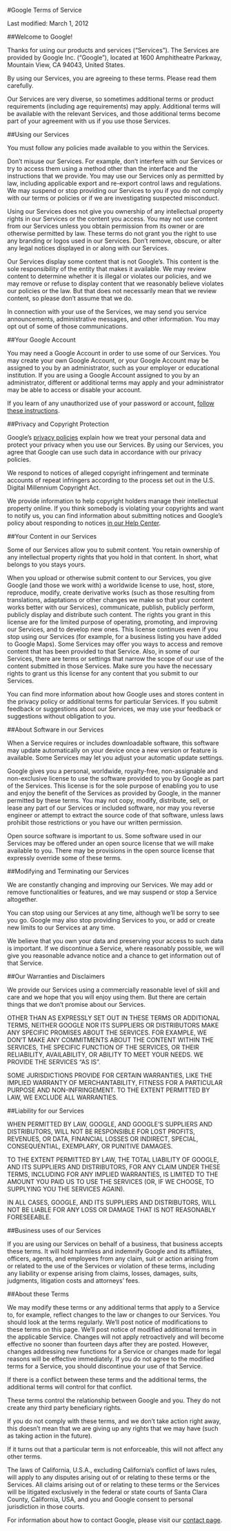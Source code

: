 

#Google Terms of Service



Last modified: March 1, 2012


##Welcome to Google!



Thanks for using our products and services (“Services”). The Services are provided by Google Inc. (“Google”), located at 1600 Amphitheatre Parkway, Mountain View, CA 94043, United States.



By using our Services, you are agreeing to these terms. Please read them carefully.



Our Services are very diverse, so sometimes additional terms or product requirements (including age requirements) may apply. Additional terms will be available with the relevant Services, and those additional terms become part of your agreement with us if you use those Services.


##Using our Services



You must follow any policies made available to you within the Services.



Don’t misuse our Services. For example, don’t interfere with our Services or try to access them using a method other than the interface and the instructions that we provide. You may use our Services only as permitted by law, including applicable export and re-export control laws and regulations. We may suspend or stop providing our Services to you if you do not comply with our terms or policies or if we are investigating suspected misconduct.



Using our Services does not give you ownership of any intellectual property rights in our Services or the content you access. You may not use content from our Services unless you obtain permission from its owner or are otherwise permitted by law. These terms do not grant you the right to use any branding or logos used in our Services. Don’t remove, obscure, or alter any legal notices displayed in or along with our Services.



Our Services display some content that is not Google’s. This content is the sole responsibility of the entity that makes it available. We may review content to determine whether it is illegal or violates our policies, and we may remove or refuse to display content that we reasonably believe violates our policies or the law. But that does not necessarily mean that we review content, so please don’t assume that we do.



In connection with your use of the Services, we may send you service announcements, administrative messages, and other information. You may opt out of some of those communications.


##Your Google Account



You may need a Google Account in order to use some of our Services. You may create your own Google Account, or your Google Account may be assigned to you by an administrator, such as your employer or educational institution. If you are using a Google Account assigned to you by an administrator, different or additional terms may apply and your administrator may be able to access or disable your account.



If you learn of any unauthorized use of your password or account, [follow these instructions](http://support.google.com/accounts/bin/answer.py?hl=en&answer=58585).


##Privacy and Copyright Protection



Google’s [privacy policies](../../policies/privacy/) explain how we treat your personal data and protect your privacy when you use our Services. By using our Services, you agree that Google can use such data in accordance with our privacy policies.



We respond to notices of alleged copyright infringement and terminate accounts of repeat infringers according to the process set out in the U.S. Digital Millennium Copyright Act.



We provide information to help copyright holders manage their intellectual property online. If you think somebody is violating your copyrights and want to notify us, you can find information about submitting notices and Google’s policy about responding to notices [in our Help Center](http://support.google.com/bin/static.py?hl=en&ts=1114905&page=ts.cs).


##Your Content in our Services



Some of our Services allow you to submit content. You retain ownership of any intellectual property rights that you hold in that content. In short, what belongs to you stays yours.



When you upload or otherwise submit content to our Services, you give Google (and those we work with) a worldwide license to use, host, store, reproduce, modify, create derivative works (such as those resulting from translations, adaptations or other changes we make so that your content works better with our Services), communicate, publish, publicly perform, publicly display and distribute such content. The rights you grant in this license are for the limited purpose of operating, promoting, and improving our Services, and to develop new ones. This license continues even if you stop using our Services (for example, for a business listing you have added to Google Maps). Some Services may offer you ways to access and remove content that has been provided to that Service. Also, in some of our Services, there are terms or settings that narrow the scope of our use of the content submitted in those Services. Make sure you have the necessary rights to grant us this license for any content that you submit to our Services.



You can find more information about how Google uses and stores content in the privacy policy or additional terms for particular Services. If you submit feedback or suggestions about our Services, we may use your feedback or suggestions without obligation to you.


##About Software in our Services



When a Service requires or includes downloadable software, this software may update automatically on your device once a new version or feature is available. Some Services may let you adjust your automatic update settings.



Google gives you a personal, worldwide, royalty-free, non-assignable and non-exclusive license to use the software provided to you by Google as part of the Services. This license is for the sole purpose of enabling you to use and enjoy the benefit of the Services as provided by Google, in the manner permitted by these terms. You may not copy, modify, distribute, sell, or lease any part of our Services or included software, nor may you reverse engineer or attempt to extract the source code of that software, unless laws prohibit those restrictions or you have our written permission.



Open source software is important to us. Some software used in our Services may be offered under an open source license that we will make available to you. There may be provisions in the open source license that expressly override some of these terms.


##Modifying and Terminating our Services



We are constantly changing and improving our Services. We may add or remove functionalities or features, and we may suspend or stop a Service altogether.



You can stop using our Services at any time, although we’ll be sorry to see you go. Google may also stop providing Services to you, or add or create new limits to our Services at any time.



We believe that you own your data and preserving your access to such data is important. If we discontinue a Service, where reasonably possible, we will give you reasonable advance notice and a chance to get information out of that Service.


##Our Warranties and Disclaimers



We provide our Services using a commercially reasonable level of skill and care and we hope that you will enjoy using them. But there are certain things that we don’t promise about our Services.



OTHER THAN AS EXPRESSLY SET OUT IN THESE TERMS OR ADDITIONAL TERMS, NEITHER GOOGLE NOR ITS SUPPLIERS OR DISTRIBUTORS MAKE ANY SPECIFIC PROMISES ABOUT THE SERVICES. FOR EXAMPLE, WE DON’T MAKE ANY COMMITMENTS ABOUT THE CONTENT WITHIN THE SERVICES, THE SPECIFIC FUNCTION OF THE SERVICES, OR THEIR RELIABILITY, AVAILABILITY, OR ABILITY TO MEET YOUR NEEDS. WE PROVIDE THE SERVICES “AS IS”.



SOME JURISDICTIONS PROVIDE FOR CERTAIN WARRANTIES, LIKE THE IMPLIED WARRANTY OF MERCHANTABILITY, FITNESS FOR A PARTICULAR PURPOSE AND NON-INFRINGEMENT. TO THE EXTENT PERMITTED BY LAW, WE EXCLUDE ALL WARRANTIES.


##Liability for our Services



WHEN PERMITTED BY LAW, GOOGLE, AND GOOGLE’S SUPPLIERS AND DISTRIBUTORS, WILL NOT BE RESPONSIBLE FOR LOST PROFITS, REVENUES, OR DATA, FINANCIAL LOSSES OR INDIRECT, SPECIAL, CONSEQUENTIAL, EXEMPLARY, OR PUNITIVE DAMAGES.



TO THE EXTENT PERMITTED BY LAW, THE TOTAL LIABILITY OF GOOGLE, AND ITS SUPPLIERS AND DISTRIBUTORS, FOR ANY CLAIM UNDER THESE TERMS, INCLUDING FOR ANY IMPLIED WARRANTIES, IS LIMITED TO THE AMOUNT YOU PAID US TO USE THE SERVICES (OR, IF WE CHOOSE, TO SUPPLYING YOU THE SERVICES AGAIN).



IN ALL CASES, GOOGLE, AND ITS SUPPLIERS AND DISTRIBUTORS, WILL NOT BE LIABLE FOR ANY LOSS OR DAMAGE THAT IS NOT REASONABLY FORESEEABLE.


##Business uses of our Services



If you are using our Services on behalf of a business, that business accepts these terms. It will hold harmless and indemnify Google and its affiliates, officers, agents, and employees from any claim, suit or action arising from or related to the use of the Services or violation of these terms, including any liability or expense arising from claims, losses, damages, suits, judgments, litigation costs and attorneys’ fees.


##About these Terms



We may modify these terms or any additional terms that apply to a Service to, for example, reflect changes to the law or changes to our Services. You should look at the terms regularly. We’ll post notice of modifications to these terms on this page. We’ll post notice of modified additional terms in the applicable Service. Changes will not apply retroactively and will become effective no sooner than fourteen days after they are posted. However, changes addressing new functions for a Service or changes made for legal reasons will be effective immediately. If you do not agree to the modified terms for a Service, you should discontinue your use of that Service.



If there is a conflict between these terms and the additional terms, the additional terms will control for that conflict.



These terms control the relationship between Google and you. They do not create any third party beneficiary rights.



If you do not comply with these terms, and we don’t take action right away, this doesn’t mean that we are giving up any rights that we may have (such as taking action in the future).



If it turns out that a particular term is not enforceable, this will not affect any other terms.



The laws of California, U.S.A., excluding California’s conflict of laws rules, will apply to any disputes arising out of or relating to these terms or the Services. All claims arising out of or relating to these terms or the Services will be litigated exclusively in the federal or state courts of Santa Clara County, California, USA, and you and Google consent to personal jurisdiction in those courts.



For information about how to contact Google, please visit our [contact page](../../contact/).

